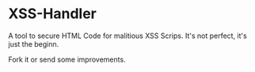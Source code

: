 # XSS-Handler
A tool to secure HTML Code for malitious XSS Scrips.
It's not perfect, it's just the beginn.

Fork it or send some improvements.
